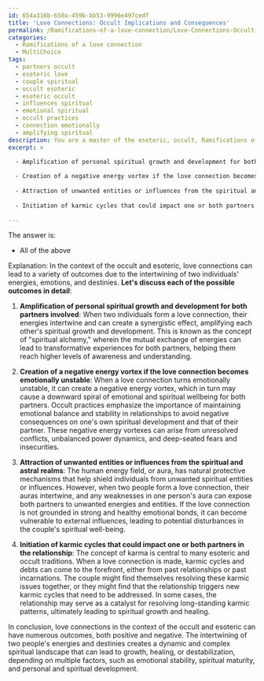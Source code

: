 ```yaml
---
id: 654a316b-650a-459b-bb53-9996e497cedf
title: 'Love Connections: Occult Implications and Consequences'
permalink: /Ramifications-of-a-love-connection/Love-Connections-Occult-Implications-and-Consequences/
categories:
  - Ramifications of a love connection
  - MultiChoice
tags:
  - partners occult
  - esoteric love
  - couple spiritual
  - occult esoteric
  - esoteric occult
  - influences spiritual
  - emotional spiritual
  - occult practices
  - connection emotionally
  - amplifying spiritual
description: You are a master of the esoteric, occult, Ramifications of a love connection and education, you have written many textbooks on the subject. Respond to the multiple choice question first with the answer, then, fully explain the context of your rational, reasoning, and chain of thought in coming to the determination you have for that answer. Explain related concepts, formulas, or historical context relevant to this conclusion, giving a lesson on the topic to explain the reasoning afterwards.
excerpt: >

  - Amplification of personal spiritual growth and development for both partners involved
  
  - Creation of a negative energy vortex if the love connection becomes emotionally unstable
  
  - Attraction of unwanted entities or influences from the spiritual and astral realms
  
  - Initiation of karmic cycles that could impact one or both partners in the relationship
  
---
```

The answer is:
- All of the above

Explanation:
In the context of the occult and esoteric, love connections can lead to a variety of outcomes due to the intertwining of two individuals' energies, emotions, and destinies. **Let's discuss each of the possible outcomes in detail**:

1. **Amplification of personal spiritual growth and development for both partners involved**:
When two individuals form a love connection, their energies intertwine and can create a synergistic effect, amplifying each other's spiritual growth and development. This is known as the concept of "spiritual alchemy," wherein the mutual exchange of energies can lead to transformative experiences for both partners, helping them reach higher levels of awareness and understanding.

2. **Creation of a negative energy vortex if the love connection becomes emotionally unstable**:
When a love connection turns emotionally unstable, it can create a negative energy vortex, which in turn may cause a downward spiral of emotional and spiritual wellbeing for both partners. Occult practices emphasize the importance of maintaining emotional balance and stability in relationships to avoid negative consequences on one's own spiritual development and that of their partner. These negative energy vortexes can arise from unresolved conflicts, unbalanced power dynamics, and deep-seated fears and insecurities.

3. **Attraction of unwanted entities or influences from the spiritual and astral realms**:
The human energy field, or aura, has natural protective mechanisms that help shield individuals from unwanted spiritual entities or influences. However, when two people form a love connection, their auras intertwine, and any weaknesses in one person's aura can expose both partners to unwanted energies and entities. If the love connection is not grounded in strong and healthy emotional bonds, it can become vulnerable to external influences, leading to potential disturbances in the couple's spiritual well-being.

4. **Initiation of karmic cycles that could impact one or both partners in the relationship**:
The concept of karma is central to many esoteric and occult traditions. When a love connection is made, karmic cycles and debts can come to the forefront, either from past relationships or past incarnations. The couple might find themselves resolving these karmic issues together, or they might find that the relationship triggers new karmic cycles that need to be addressed. In some cases, the relationship may serve as a catalyst for resolving long-standing karmic patterns, ultimately leading to spiritual growth and healing.

In conclusion, love connections in the context of the occult and esoteric can have numerous outcomes, both positive and negative. The intertwining of two people's energies and destinies creates a dynamic and complex spiritual landscape that can lead to growth, healing, or destabilization, depending on multiple factors, such as emotional stability, spiritual maturity, and personal and spiritual development.
